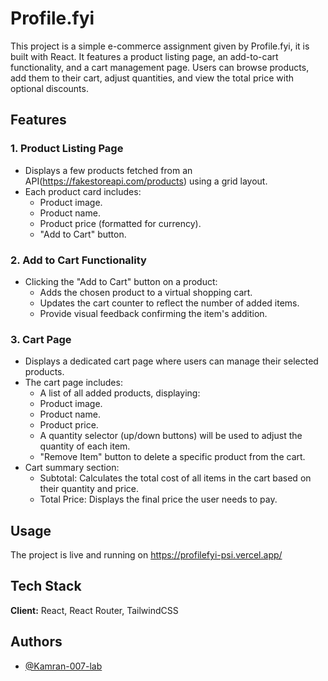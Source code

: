 
# Profile.fyi

This project is a simple e-commerce assignment given by Profile.fyi, it is built with React. It features a product listing page, an add-to-cart functionality, and a cart management page. Users can browse products, add them to their cart, adjust quantities, and view the total price with optional discounts.


## Features
### 1. Product Listing Page
* Displays a few products fetched from an API(https://fakestoreapi.com/products) using a grid layout.
* Each product card includes:
  -  Product image.
  - Product name.
  - Product price (formatted for currency).
  - "Add to Cart" button.
### 2. Add to Cart Functionality
* Clicking the "Add to Cart" button on a product:
  - Adds the chosen product to a virtual shopping cart.
  - Updates the cart counter to reflect the number of added items.
  - Provide visual feedback confirming the item's addition.
### 3. Cart Page
* Displays a dedicated cart page where users can manage their selected products.
* The cart page includes:
  - A list of all added products, displaying:
  - Product image.
  - Product name.
  - Product price.
  - A quantity selector (up/down buttons) will be used to adjust the quantity of each item.
  - "Remove Item" button to delete a specific product from the cart.
* Cart summary section:
  - Subtotal: Calculates the total cost of all items in the cart based on their quantity and price.
  - Total Price: Displays the final price the user needs to pay.
  
## Usage
The project is live and running on https://profilefyi-psi.vercel.app/
## Tech Stack

**Client:** React, React Router, TailwindCSS



## Authors

- [@Kamran-007-lab](https://www.github.com/Kamran-007-lab)

